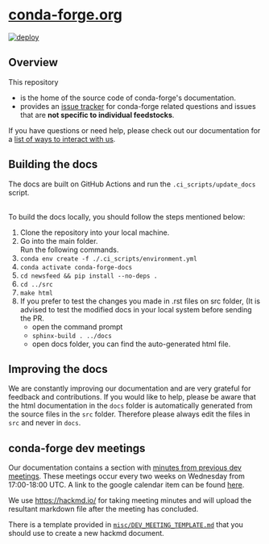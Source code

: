 # [conda-forge.org](https://conda-forge.org)
[![deploy](https://github.com/conda-forge/conda-forge.github.io/workflows/deploy/badge.svg)](https://github.com/conda-forge/conda-forge.github.io/actions?query=workflow%3Adeploy)

## Overview
This repository
- is the home of the source code of conda-forge's documentation.
- provides an [issue tracker](https://github.com/conda-forge/conda-forge.github.io/issues) for conda-forge related questions and issues that are **not specific to individual feedstocks**.

If you have questions or need help, please check out our documentation for a [list of ways to interact with us](https://conda-forge.org/docs/user/how_to_get_help.html).

## Building the docs

The docs are built on GitHub Actions and run the `.ci_scripts/update_docs` script.

<br> To build the docs locally, you should follow the steps mentioned below:

1.  Clone the repository into your local machine.
2.  Go into the main folder. </br>
    Run the following commands.  
3. `conda env create -f ./.ci_scripts/environment.yml`
4. `conda activate conda-forge-docs`
5. `cd newsfeed && pip install --no-deps .`
6. `cd ../src`
7. `make html`
8.  If you prefer to test the changes you made in .rst files on src folder, (It is advised to test the modified docs in your local system before sending the PR.
     - open the command prompt
     - `sphinx-build . ../docs`
     - open docs folder, you can find the auto-generated html file.

## Improving the docs

We are constantly improving our documentation and are very grateful for feedback and contributions. If you would like to help, please be aware that the html documentation in the `docs` folder is automatically generated from the source files in the `src` folder. Therefore please always edit the files in `src` and never in `docs`.

## conda-forge dev meetings

Our documentation contains a section with [minutes from previous dev meetings]([https://conda-forge.org/docs/minutes/00_intro.html]). These meetings occur every two weeks on Wednesday from 17:00-18:00 UTC.
A link to the google calendar item can be found [here](https://calendar.google.com/event?action=TEMPLATE&tmeid=Z2lraDk2a205cGUxdDkxYmNybXQxMGIxMGtfMjAxOTA3MjRUMTcwMDAwWiBzY29wYXR6QG0&tmsrc=scopatz%40gmail.com&scp=ALL).

We use https://hackmd.io/ for taking meeting minutes and will upload the resultant markdown file after the meeting has concluded.

There is a template provided in [`misc/DEV_MEETING_TEMPLATE.md`](https://github.com/conda-forge/conda-forge.github.io/tree/master/misc/DEV_MEETING_TEMPLATE.md) that you should use to create a new hackmd document.
